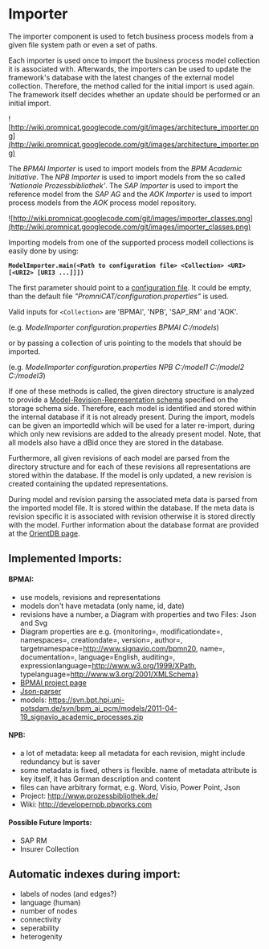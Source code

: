 # Importer #

The importer component is used to fetch business process models from a given file system path or even a set of paths.

Each importer is used once to import the business process model collection it is associated with. Afterwards, the importers can be used to update the framework's database with the latest changes of the external model collection. Therefore, the method called for the initial import is used again. The framework itself decides whether an update should be performed or an initial import.


![http://wiki.promnicat.googlecode.com/git/images/architecture_importer.png](http://wiki.promnicat.googlecode.com/git/images/architecture_importer.png)


The _BPMAI Importer_ is used to import models from the _BPM Academic Initiative_. The _NPB Importer_ is used to import models from the so called _'Nationale Prozessbibliothek'_. The _SAP Importer_ is used to import the reference model from the _SAP AG_ and the _AOK Importer_ is used to import process models from the _AOK_ process model repository.


![http://wiki.promnicat.googlecode.com/git/images/importer_classes.png](http://wiki.promnicat.googlecode.com/git/images/importer_classes.png)


Importing models from one of the supported process modell collections is easily done by using:

**`ModelImporter.main(<Path to configuration file> <Collection> <URI> [<URI2> [URI3 ...]]])`**

The first parameter should point to a [configuration file](config.md). It could be empty, than the default file _"PromniCAT/configuration.properties"_ is used.

Valid inputs for `<Collection>` are 'BPMAI', 'NPB', 'SAP\_RM' and 'AOK'.

(e.g. _ModelImporter configuration.properties BPMAI C:/models_)

or by passing a collection of uris pointing to the models that should be imported.

(e.g. _ModelImporter configuration.properties NPB C:/model1 C:/model2 C:/model3_)

If one of these methods is called, the given directory structure is analyzed to provide a [Model-Revision-Representation schema](database_schema.md) specified on the storage schema side. Therefore, each model is identified and stored within the internal database if it is not already present. During the import, models can be given an importedId which will be used for a later re-import, during which only new revisions are added to the already present model. Note, that all models also have a dBid once they are stored in the database.



Furthermore, all given revisions of each model are parsed from the directory structure and for each of these revisions all representations are stored within the database. If the model is only updated, a new revision is created containing the updated representations.

During model and revision parsing the associated meta data is parsed from the imported model file. It is stored within the database. If the meta data is revision specific it is associated with revision otherwise it is stored directly with the model. Further information about the database format are provided at the [OrientDB page](database_schema.md).

## Implemented Imports: ##
#### BPMAI: ####
  * use models, revisions and representations
  * models don't have metadata (only name, id, date)
  * revisions have a number, a Diagram with properties and two Files: Json and Svg
  * Diagram properties are e.g. {monitoring=, modificationdate=, namespaces=, creationdate=, version=, author=, targetnamespace=http://www.signavio.com/bpmn20, name=, documentation=, language=English, auditing=, expressionlanguage=http://www.w3.org/1999/XPath, typelanguage=http://www.w3.org/2001/XMLSchema}
  * [BPMAI project page](http://bpt.hpi.uni-potsdam.de/BPMAcademicInitiative)
  * [Json-parser](http://code.google.com/p/bpmai/)
  * models: https://svn.bpt.hpi.uni-potsdam.de/svn/bpm_ai_pcm/models/2011-04-19_signavio_academic_processes.zip

#### NPB: ####
  * a lot of metadata: keep all metadata for each revision, might include redundancy but is saver
  * some metadata is fixed, others is flexible. name of metadata attribute is key itself, it has German description and content
  * files can have arbitrary format, e.g. Word, Visio, Power Point, Json
  * Project: http://www.prozessbibliothek.de/
  * Wiki: http://developernpb.pbworks.com

#### Possible Future Imports: ####
  * SAP RM
  * Insurer Collection

## Automatic indexes during import: ##

  * labels of nodes (and edges?)
  * language (human)
  * number of nodes
  * connectivity
  * seperability
  * heterogenity